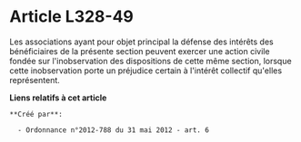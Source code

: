# Article L328-49

Les associations ayant pour objet principal la défense des intérêts des bénéficiaires de la présente section peuvent exercer
une action civile fondée sur l'inobservation des dispositions de cette même section, lorsque cette inobservation porte un
préjudice certain à l'intérêt collectif qu'elles représentent.

**Liens relatifs à cet article**

	**Créé par**:

	  - Ordonnance n°2012-788 du 31 mai 2012 - art. 6

